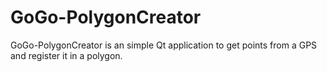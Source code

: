 # GoGo-PolygonCreator
GoGo-PolygonCreator is an simple Qt application to get points from a GPS and register it in a polygon.
